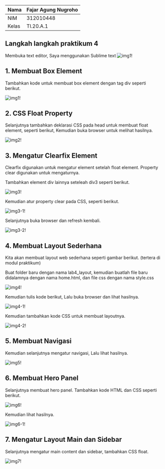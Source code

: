 | Nama      | Fajar Agung Nugroho |
| ----------- | ----------- |
| NIM     | 312010448       |
| Kelas   | TI.20.A.1        |

## Langkah langkah praktikum 4
Membuka text editor, Saya menggunakan Sublime text
![img1!](assets/img/praktikum/start.png)

## 1. Membuat Box Element
Tambahkan kode untuk membuat box element dengan tag div seperti berikut.

![img1!](assets/img/1/1.png)

## 2. CSS Float Property
Selanjutnya tambahkan deklarasi CSS pada head untuk membuat float element, seperti berikut,
Kemudian buka browser untuk melihat hasilnya.

![img2!](assets/img/2/2.png)

## 3. Mengatur Clearfix Element
Clearfix digunakan untuk mengatur element setelah float element. Property clear digunakan untuk mengaturnya.

Tambahkan element div lainnya seteleah div3 seperti berikut.

![img3!](assets/img/3/3.png)

Kemudian atur property clear pada CSS, seperti berikut.

![img3-1!](assets/img/3/3-1.png)

Selanjutnya buka browser dan refresh kembali.

![img3-2!](assets/img/3/3-2.png)

## 4. Membuat Layout Sederhana
Kita akan membuat layout web sederhana seperti gambar berikut. (tertera di modul praktikum)

Buat folder baru dengan nama lab4_layout, kemudian buatlah file baru didalamnya dengan nama home.html, dan file css dengan nama style.css

![img4!](assets/img/4/4.png)

Kemudian tulis kode berikut, Lalu buka browser dan lihat hasilnya.

![img4-1!](assets/img/4/4-1.png)

Kemudian tambahkan kode CSS untuk membuat layoutnya.

![img4-2!](assets/img/4/4-2.png)

## 5. Membuat Navigasi
Kemudian selanjutnya mengatur navigasi, Lalu lihat hasilnya.

![img5!](assets/img/5/5.png)

## 6. Membuat Hero Panel
Selanjutnya membuat hero panel. Tambahkan kode HTML dan CSS seperti berikut.

![img6!](assets/img/6/6.png)

Kemudian lihat hasilnya.

![img6-1!](assets/img/6/6-1.png)

## 7. Mengatur Layout Main dan Sidebar
Selanjutnya mengatur main content dan sidebar, tambahkan CSS float.

![img7!](assets/img/7/7.png)














